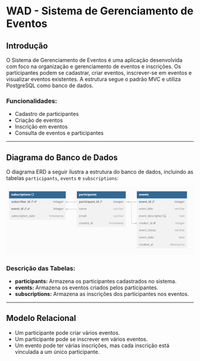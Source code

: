 # WAD - Sistema de Gerenciamento de Eventos

## Introdução
O Sistema de Gerenciamento de Eventos é uma aplicação desenvolvida com foco na organização e gerenciamento de eventos e inscrições. Os participantes podem se cadastrar, criar eventos, inscrever-se em eventos e visualizar eventos existentes. A estrutura segue o padrão MVC e utiliza PostgreSQL como banco de dados.

### Funcionalidades:
- Cadastro de participantes
- Criação de eventos
- Inscrição em eventos
- Consulta de eventos e participantes

---

## Diagrama do Banco de Dados
O diagrama ERD a seguir ilustra a estrutura do banco de dados, incluindo as tabelas `participants`, `events` e `subscriptions`:

<img src="../assets/dd.png">

### Descrição das Tabelas:
- **participants:** Armazena os participantes cadastrados no sistema.
- **events:** Armazena os eventos criados pelos participantes.
- **subscriptions:** Armazena as inscrições dos participantes nos eventos.

---

## Modelo Relacional
- Um participante pode criar vários eventos.
- Um participante pode se inscrever em vários eventos.
- Um evento pode ter várias inscrições, mas cada inscrição está vinculada a um único participante.
